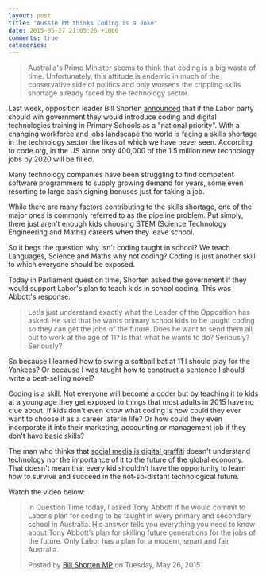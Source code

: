 ```yaml
---
layout: post
title: "Aussie PM thinks Coding is a Joke"
date: 2015-05-27 21:05:26 +1000
comments: true
categories: 
---
```


> Australia's Prime Minister seems to think that coding is a big waste of time. Unfortunately, this attitude is endemic in much of the conservative side of politics and only worsens the crippling skills shortage already faced by the technology sector.

Last week, opposition leader Bill Shorten [announced](http://www.itnews.com.au/News/404041,shorten-wants-all-school-kids-to-learn-to-code.aspx) that if the Labor party should win government they would introduce coding and digital technologies training in Primary Schools as a "national priority".
With a changing workforce and jobs landscape the world is facing a skills shortage in the technology sector the likes of which we have never seen. According to code.org, in the US alone only 400,000 of the 1.5 million new technology jobs by 2020 will be filled.

Many technology companies have been struggling to find competent software programmers to supply growing demand for years, some even resorting to large cash signing bonuses just for taking a job.

While there are many factors contributing to the skills shortage, one of the major ones is commonly referred to as the pipeline problem. Put simply, there just aren't enough kids choosing STEM (Science Technology Engineering and Maths) careers when they leave school.

So it begs the question why isn't coding taught in school? We teach Languages, Science and Maths why not coding? Coding is just another skill to which everyone should be exposed.

Today in Parliament question time, Shorten asked the government if they would support Labor's plan to teach kids in school coding. This was Abbott's response:

<blockquote>Let's just understand exactly what the Leader of the Opposition has asked. He said that he wants primary school kids to be taught coding so they can get the jobs of the future. Does he want to send them all out to work at the age of 11? Is that what he wants to do? Seriously? Seriously?</blockquote>

So because I learned how to swing a softball bat at 11 I should play for the Yankees? Or because I was taught how to construct a sentence I should write a best-selling novel?

Coding is a skill. Not everyone will become a coder but by teaching it to kids at a young age they get exposed to things that most adults in 2015 have no clue about. If kids don't even know what coding is how could they ever want to choose it as a career later in life? Or how could they even incorporate it into their marketing, accounting or management job if they don't have basic skills?

The man who thinks that [social media is digital graffiti](http://www.theage.com.au/it-pro/government-it/tony-abbott-dismisses-social-media-as-electronic-graffiti-again-20150126-12yg26.html) doesn't understand technology nor the importance of it to the future of the global economy. That doesn't mean that every kid shouldn't have the opportunity to learn how to survive and succeed in the not-so-distant technological future.

Watch the video below:

<div id="fb-root"></div><script>(function(d, s, id) {  var js, fjs = d.getElementsByTagName(s)[0];  if (d.getElementById(id)) return;  js = d.createElement(s); js.id = id;  js.src = "//connect.facebook.net/en_US/sdk.js#xfbml=1&version=v2.3";  fjs.parentNode.insertBefore(js, fjs);}(document, 'script', 'facebook-jssdk'));</script><div class="fb-video" data-allowfullscreen="true" data-href="https://www.facebook.com/BillShorten/videos/833963683306861/"><div class="fb-xfbml-parse-ignore"><blockquote cite="/BillShorten/videos/833963683306861/"><a href="/BillShorten/videos/833963683306861/"></a><p>In Question Time today, I asked Tony Abbott if he would commit to Labor’s plan for coding to be taught in every primary and secondary school in Australia. His answer tells you everything you need to know about Tony Abbott’s plan for skilling future generations for the jobs of the future. Only Labor has a plan for a modern, smart and fair Australia.</p>Posted by <a href="https://www.facebook.com/BillShorten">Bill Shorten MP</a> on Tuesday, May 26, 2015</blockquote></div></div>

